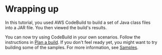 # Wrapping up<a name="getting-started-next-steps-console"></a>



In this tutorial, you used AWS CodeBuild to build a set of Java class files into a JAR file\. You then viewed the build's results\.

You can now try using CodeBuild in your own scenarios\. Follow the instructions in [Plan a build](planning.md)\. If you don't feel ready yet, you might want to try building some of the samples\. For more information, see [Samples](samples.md)\. 